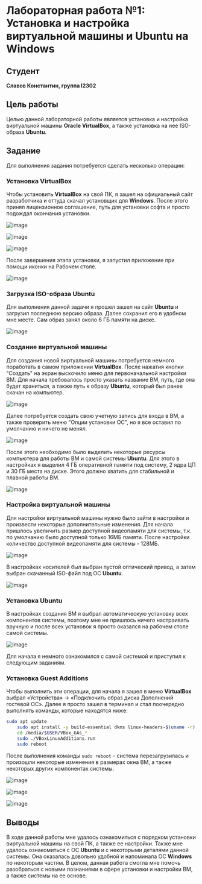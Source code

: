 # Лабораторная работа №1: Установка и настройка виртуальной машины и Ubuntu на Windows

## Студент

**Славов Константин, группа I2302**

## Цель работы

Целью данной лабораторной работы является установка и настройка виртуальной машины **Oracle VirtualBox**, а также установка на нее ISO-образа **Ubuntu**.

## Задание

Для выполнения задания потребуется сделать несколько операции:

### Установка VirtualBox

Чтобы установить **VirtualBox** на свой ПК, я зашел на официальный сайт разработчика и оттуда скачал установщик для **Windows**. После этого принял лицензионное соглашение, путь для установки софта и просто подождал окончания установки.

![image](https://i.imgur.com/RUyeS4t.jpeg)

![image](https://i.imgur.com/7EQAK88.jpeg)

![image](https://i.imgur.com/mVrXNQI.jpeg)

После завершения этапа установки, я запустил приложение при помощи иконки на Рабочем столе.

![image](https://i.imgur.com/9A6wqdF.jpeg)

### Загрузка ISO-образа Ubuntu

Для выполнения данной задачи я прошел зашел на сайт **Ubuntu** и загрузил последнюю версию образа. Далее сохранил его в удобном мне месте. Сам образ занял около 6 ГБ памяти на диске.

![image](https://i.imgur.com/asoVO27.jpeg)

### Создание виртуальной машины

Для создания новой виртуальной машины потребуется немного поработать в самом приложении **VirtualBox**. После нажатия кнопки "Создать" на экран выскочило меню для первоначальной настройки ВМ. Для начала требовалось просто указать название ВМ, путь, где она будет храниться, а также путь к образу **Ubuntu**, который был ранее скачан на компьютер. 

![image](https://i.imgur.com/uGNhX53.jpeg)

Далее потребуется создать свою учетную запись для входа в ВМ, а также проверить меню "Опции установки ОС", но я все оставил по умолчанию и ничего не менял.

![image](https://i.imgur.com/F37Y8vs.jpeg)

После этого необходимо было выделить некоторые ресурсы компьютера для работы ВМ и самой системы **Ubuntu**. Для этого в настройках я выделил 4 ГБ оперативной памяти под систему, 2 ядра ЦП и 30 ГБ места на диске. Этого должно хватить для стабильной и плавной работы ВМ. 

![image](https://i.imgur.com/8TpSQ2O.jpeg)

### Настройка виртуальной машины

Для настройки виртуальной машины нужно было зайти в настройки и произвести некоторые дополнительные изменения. Для начала пришлось увеличить размер доступной видеопамяти для системы, т.к. по умолчанию было доступной только 16МБ памяти. После настройки количество доступной видеопамяти для системы - 128МБ.

![image](https://i.imgur.com/PakgFZa.jpeg)

В настройках носителей был выбран пустой оптический привод, а затем выбран скачанный ISO-файл под ОС **Ubuntu**.

![image](https://i.imgur.com/v2VdV60.jpeg)

### Установка Ubuntu

В настройках создания ВМ я выбрал автоматическую установку всех компонентов системы, поэтому мне не пришлось ничего настраивать вручную и после всех установок я просто оказался на рабочем столе самой системы.

![image](https://i.imgur.com/n4joC77.jpeg)

Для начала я немного ознакомился с самой системой и приступил к следующим заданиям.

### Установка Guest Additions

Чтобы выполнить эти операции, для начала я зашел в меню **VirtualBox** выбрал «Устройства» → «Подключить образ диска Дополнений гостевой ОС». Далее я просто зашел в терминал и стал поочередно выполнять команды, которые находятся ниже:

```bash
sudo apt update 
    sudo apt install -y build-essential dkms linux-headers-$(uname -r) 
    cd /media/$USER/VBox_GAs_* 
    sudo ./VBoxLinuxAdditions.run 
    sudo reboot
```
После выполнения команды `sudo reboot` - система перезагрузилась и произошли некоторые изменения в размерах окна ВМ, а также некоторых других компонентах системы.

![image](https://i.imgur.com/Ay0hgHF.jpeg)

![image](https://i.imgur.com/7z9I5go.jpeg)

![image](https://i.imgur.com/1yC1mxD.jpeg)

## Выводы

В ходе данной работы мне удалось ознакомиться с порядком установки виртуальной машины на свой ПК, а также ее настройки. Также мне удалось ознакомиться с ОС **Ubuntu** и с некоторыми деталями данной системы. Она оказалась довольно удобной и напоминала ОС **Windows** по некоторым частям. В целом, данная работа смогла мне помочь разобраться с новыми познаниями в сфере установки и настройки ВМ, а также системы на ее основе.
